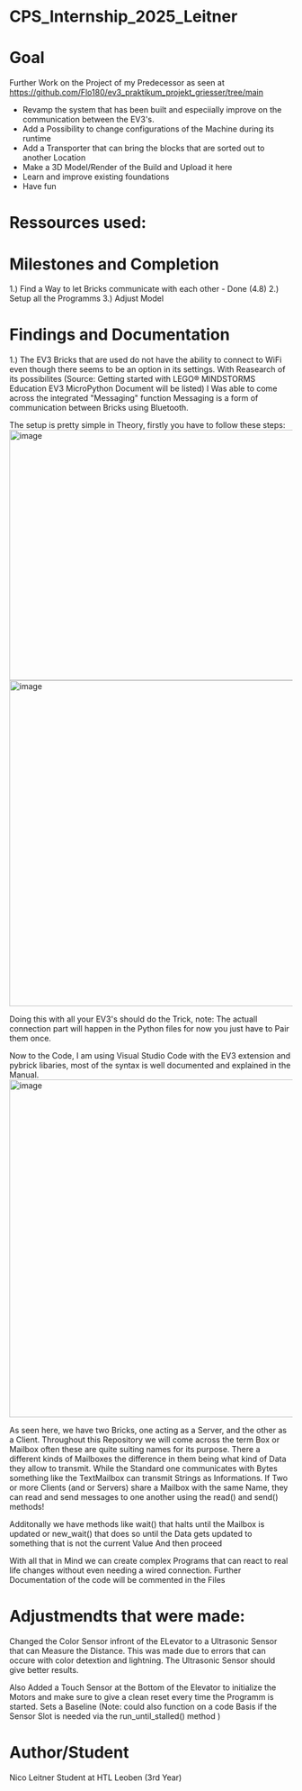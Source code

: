 # CPS_Internship_2025_Leitner

# Goal
Further Work on the Project of my Predecessor as seen at https://github.com/Flo180/ev3_praktikum_projekt_griesser/tree/main

- Revamp the system that has been built and especiially improve on the communication between the EV3's.
- Add a Possibility to change configurations of the Machine during its runtime
- Add a Transporter that can bring the blocks that are sorted out to another Location
- Make a 3D Model/Render of the Build and Upload it here
- Learn and improve existing foundations
- Have fun

# Ressources used:



# Milestones and Completion
1.) Find a Way to let Bricks communicate with each other - Done (4.8)
2.) Setup all the Programms 
3.) Adjust Model





# Findings and Documentation
1.) The EV3 Bricks that are used do not have the ability to connect to WiFi even though there seems to be an option in its settings. With Reasearch of 
    its possibilites (Source: Getting started with LEGO® MINDSTORMS Education EV3 MicroPython Document will be listed) I Was able to come across the integrated "Messaging" function
    Messaging is a form of communication between Bricks using Bluetooth. 

  The setup is pretty simple in Theory, firstly you have to follow these steps:
  <img width="955" height="445" alt="image" src="https://github.com/user-attachments/assets/349cba85-c582-4f18-98b8-d5cf0c24426c" />
  <img width="941" height="579" alt="image" src="https://github.com/user-attachments/assets/98ef4a0c-2790-40c1-a86e-f83280a4f4e0" />

  Doing this with all your EV3's should do the Trick, note: The actuall connection part will happen in the Python files for now you just have to Pair them once.

  Now to the Code, I am using Visual Studio Code with the EV3 extension and pybrick libaries, most of the syntax is well documented and explained in the Manual.
  <img width="913" height="600" alt="image" src="https://github.com/user-attachments/assets/95454938-04de-4f8f-afb4-3c3605e57635" />

  As seen here, we have two Bricks, one acting as a Server, and the other as a Client. Throughout this Repository we will come across the term Box or Mailbox often
  these are quite suiting names for its purpose. There a different kinds of Mailboxes the difference in them being what kind of Data they allow to transmit. While the 
  Standard one communicates with Bytes something like the TextMailbox can transmit Strings as Informations. If Two or more Clients (and or Servers) share a Mailbox with 
  the same Name, they can read and send messages to one another using the read() and send() methods!

  Additonally we have methods like wait() that halts until the Mailbox is updated or new_wait() that does so until the Data gets updated to something that is not the current Value
  And then proceed

  With all that in Mind we can create complex Programs that can react to real life changes without even needing a wired connection.
  Further Documentation of the code will be commented in the Files 

  # Adjustmendts that were made:
  Changed the Color Sensor infront of the ELevator to a Ultrasonic Sensor that can Measure the Distance. This was made due to errors that can occure with color detextion and lightning.
  The Ultrasonic Sensor should give better results.

  Also Added a Touch Sensor at the Bottom of the Elevator to initialize the Motors and make sure to give a clean reset every time the Programm is started. Sets a Baseline (Note: could also function on a code        Basis if the Sensor Slot is needed via the run_until_stalled() method    )


  
      



# Author/Student
Nico Leitner
Student at HTL Leoben (3rd Year)
